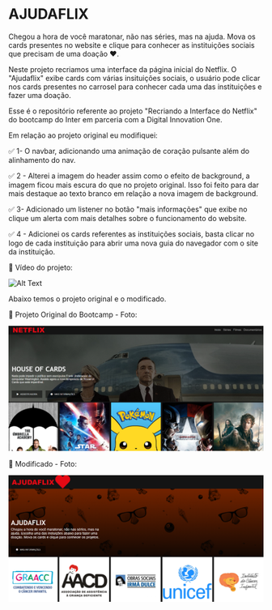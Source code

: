 # AJUDAFLIX

Chegou a hora de você maratonar, não nas séries, mas na ajuda. Mova os cards presentes no website e clique para conhecer as instituições sociais que precisam de uma doação ❤️.

Neste projeto recriamos uma interface da página inicial do Netflix. O "Ajudaflix" exibe cards com várias insituições sociais, o usuário pode clicar nos cards presentes no carrosel para conhecer cada uma das instituições e fazer uma doação.

Esse é o repositório referente ao projeto "Recriando a Interface do Netflix" do bootcamp do Inter em parceria com a Digital Innovation One.

Em relação ao projeto original eu modifiquei: 

✅ 1-  O navbar, adicionando uma animação de coração pulsante além do alinhamento do nav.


✅ 2 - Alterei a imagem do header assim como o efeito de background, a imagem ficou mais escura do que no projeto original. Isso foi feito para dar mais destaque ao texto branco em relação a nova imagem de background. 


✅ 3- Adicionado um listener no botão "mais informações" que exibe no clique um alerta com mais detalhes sobre o funcionamento do website.


✅ 4 - Adicionei os cards referentes as instituições sociais, basta clicar no logo de cada instituição para abrir uma nova guia do navegador com o site da instituição.

🎥 Vídeo do projeto:

![Alt Text](snapshot-1.gif)

Abaixo temos o projeto original e o modificado.

📸 Projeto Original do Bootcamp - Foto:

![plot](snapshot-1.png)

📸 Modificado - Foto:

![plot](snapshot-2.png)
